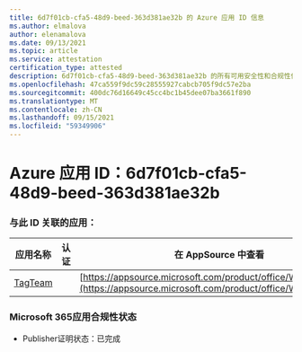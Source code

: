 ```yaml
---
title: 6d7f01cb-cfa5-48d9-beed-363d381ae32b 的 Azure 应用 ID 信息
ms.author: elmalova
author: elenamalova
ms.date: 09/13/2021
ms.topic: article
ms.service: attestation
certification_type: attested
description: 6d7f01cb-cfa5-48d9-beed-363d381ae32b 的所有可用安全性和合规性信息。
ms.openlocfilehash: 47ca559f9dc59c28555927cabcb705f9dc57e2ba
ms.sourcegitcommit: 400dc76d16649c45cc4bc1b45dee07ba3661f890
ms.translationtype: MT
ms.contentlocale: zh-CN
ms.lasthandoff: 09/15/2021
ms.locfileid: "59349906"
---
```

# <a name="azure-app-id-6d7f01cb-cfa5-48d9-beed-363d381ae32b"></a>Azure 应用 ID：6d7f01cb-cfa5-48d9-beed-363d381ae32b


### <a name="apps-associated-with-this-id"></a>与此 ID 关联的应用：
| **应用名称** | **认证** | **在 AppSource 中查看** |
|--------------|---------------|-----------------------|
| [TagTeam](https://docs.microsoft.com/microsoft-365-app-certification/forward/WA200002829) |  | [https://appsource.microsoft.com/product/office/WA200002829](https://appsource.microsoft.com/product/office/WA200002829) |

### <a name="microsoft-365-app-compliance-status"></a>Microsoft 365应用合规性状态
- Publisher证明状态：已完成
